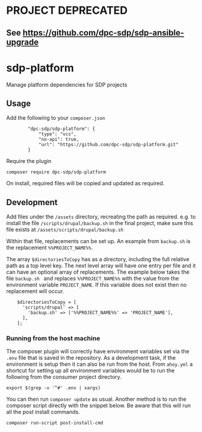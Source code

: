 # PROJECT DEPRECATED

## See https://github.com/dpc-sdp/sdp-ansible-upgrade

# sdp-platform

Manage platform dependencies for SDP projects

## Usage

Add the following to your `composer.json`
```
        "dpc-sdp/sdp-platform": {
            "type": "vcs",
            "no-api": true,
            "url": "https://github.com/dpc-sdp/sdp-platform.git"
        }
```

Require the plugin 
```
composer require dpc-sdp/sdp-platform
```

On install, required files will be copied and updated as required.

## Development

Add files under the `/assets` directory, recreating the path as required. e.g.
to install the file `/scripts/drupal/backup.sh` in the final project, make sure
this file exists at `/assets/scripts/drupal/backup.sh`

Within that file, replacements can be set up. An example from `backup.sh` is the 
replacement `%%PROJECT_NAME%%`.

The array `$directoriesToCopy` has as a directory, including the full relative
path as a top level key. The next level array will have one entry per file and
it can have an optional array of replacements. The example below takes the file
`backup.sh ` and replaces `%%PROJECT_NAME%%` with the value from the environment
variable `PROJECT_NAME`. If this variable does not exist then no replacement will
occur.

```
    $directoriesToCopy = [
      'scripts/drupal' => [
        'backup.sh' => ['%%PROJECT_NAME%%' => 'PROJECT_NAME'],
      ],
    ];
```

### Running from the host machine

The composer plugin will correctly have environment variables set via the `.env`
file that is saved in the repository. As a development task, if the environment is
setup then it can also be run from the host. From `ahoy.yml` a shortcut for
setting up all environment variables would be to run the following from the 
consumer project directory.

```
export $(grep -v '^#' .env | xargs)
```

You can then run `composer update` as usual. Another method is to run the composer
script directly with the snippet below. Be aware that this will run all the post 
install commands.

```
composer run-script post-install-cmd
```
